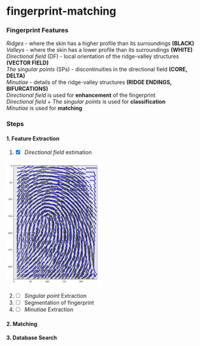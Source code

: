 # fingerprint-matching

### Fingerprint Features
*Ridges* - where the skin has a higher profile than its surroundings **(BLACK)** \
*Valleys* - where the skin has a lower profile than its surroundings **(WHITE)** \
*Directional field* (DF) - local orientation of the ridge-valley structures **(VECTOR FIELD)** \
*The singular points* (SPs) - discontinuities in the directional field **(CORE, DELTA)** \
*Minutiae* - details of the ridge-valley structures **(RIDGE ENDINGS, BIFURCATIONS)** \
*Directional field* is used for **enhancement** of the fingerprint \
*Directional field* + *The singular points* is used for **classification** \
*Minutiae* is used for **matching**

### Steps

#### 1. Feature Extraction
1. - [x] *Directional field* estimation

<img src="https://github.com/ViktorBusk/fingerprint-matching/blob/main/recourses/orientation_field_beta_1_0_0.png" height="50%" width="50%">

2. - [ ] *Singular point* Extraction

3. - [ ] Segmentation of fingerprint
4. - [ ] *Minutiae* Extraction

#### 2. Matching

#### 3. Database Search
